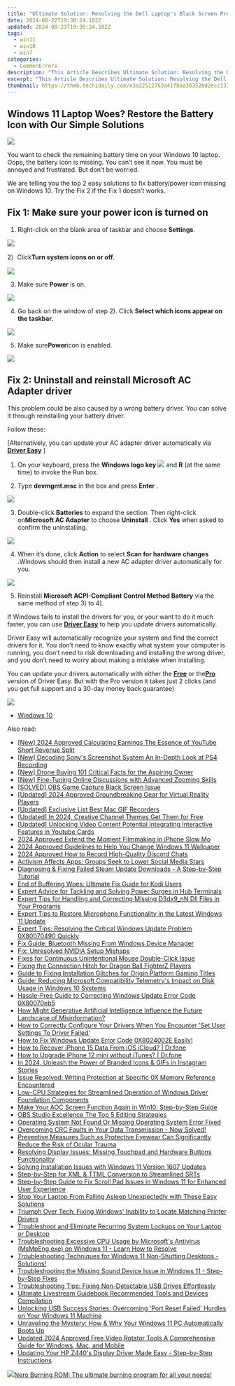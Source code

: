 ```yaml
---
title: "Ultimate Solution: Resolving the Dell Laptop's Black Screen Problem (Complete Tutorial)"
date: 2024-08-22T19:30:24.102Z
updated: 2024-08-23T19:30:24.102Z
tags:
  - win11
  - win10
  - win7
categories:
  - CommonErrors
description: "This Article Describes Ultimate Solution: Resolving the Dell Laptop's Black Screen Problem (Complete Tutorial)"
excerpt: "This Article Describes Ultimate Solution: Resolving the Dell Laptop's Black Screen Problem (Complete Tutorial)"
thumbnail: https://thmb.techidaily.com/e3a22512763a41f8aa30352bd2ecc133cddafc4e3c879454c4fa681286b598fc.png
---
```


## Windows 11 Laptop Woes? Restore the Battery Icon with Our Simple Solutions

![](https://images.drivereasy.com/wp-content/uploads/2017/04/1-3.png)

 You want to check the remaining battery time on your Windows 10 laptop. Oops, the battery icon is missing. You can’t see it now. You must be annoyed and frustrated. But don’t be worried.  

 We are telling you the top 2 easy solutions to fix battery/power icon missing on Windows 10\. Try the Fix 2 if the Fix 1 doesn’t works.

## Fix 1: Make sure your power icon is turned on

1) Right-click on the blank area of taskbar and choose **Settings**.  
  
![](https://images.drivereasy.com/wp-content/uploads/2017/04/2-1.jpg)
  
2）Click**Turn system icons on or off**.  
  
![](https://images.drivereasy.com/wp-content/uploads/2017/04/3-6.png)
  
3) Make sure **Power** is on.  
  
![](https://images.drivereasy.com/wp-content/uploads/2017/04/5.jpg)
  
4) Go back on the window of step 2). Click **Select which icons appear on the taskbar**.  
  
![](https://images.drivereasy.com/wp-content/uploads/2017/04/6-4.png)
  
5) Make sure**Power**icon is enabled.  
  
![](https://images.drivereasy.com/wp-content/uploads/2017/04/4-1.jpg)
  
## Fix 2: Uninstall and reinstall Microsoft AC Adapter driver

 This problem could be also caused by a wrong battery driver. You can solve it through reinstalling your battery driver.

Follow these:

 \[Alternatively, you can update your AC adapter driver automatically via **[Driver Easy](https://tools.techidaily.com/drivereasy/download/)**  \]  
  
 1) On your keyboard, press the   **Windows logo key ![](https://images.drivereasy.com/wp-content/uploads/2017/04/win-key.png)**  and **R**  (at the same time) to invoke the Run box.

 2) Type **devmgmt.msc**  in the box and press **Enter** .  
  
![](https://images.drivereasy.com/wp-content/uploads/2017/04/7-1.jpg)
  
 3) Double-click **Batteries**  to expand the section. Then right-click on**Microsoft AC Adapter** to choose **Uninstall** . Click **Yes**  when asked to confirm the uninstalling.  
  
![](https://images.drivereasy.com/wp-content/uploads/2017/04/8.jpg)
  
 4) When it’s done, click **Action**  to select **Scan for hardware changes** .Windows should then install a new AC adapter driver automatically for you.  
  
![](https://images.drivereasy.com/wp-content/uploads/2017/04/9.jpg)
  
 5) Reinstall **Microsoft ACPI-Compliant Control Method Battery** via the same method of step 3) to 4).

 If Windows fails to install the drivers for you, or your want to do it much faster, you can use **[Driver Easy](https://tools.techidaily.com/drivereasy/download/)**  to help you update drivers automatically.

 Driver Easy will automatically recognize your system and find the correct drivers for it. You don’t need to know exactly what system your computer is running, you don’t need to risk downloading and installing the wrong driver, and you don’t need to worry about making a mistake when installing.

 You can update your drivers automatically with either the **[Free](https://tools.techidaily.com/drivereasy/download/)**  or the[**Pro**](https://tools.techidaily.com/drivereasy/download/) version of Driver Easy. But with the Pro version it takes just 2 clicks (and you get full support and a 30-day money back guarantee)

![](https://images.drivereasy.com/wp-content/uploads/2017/04/10.jpg)

* [Windows 10](https://tools.techidaily.com/drivereasy/download/)

<ins class="adsbygoogle"
     style="display:block"
     data-ad-format="autorelaxed"
     data-ad-client="ca-pub-7571918770474297"
     data-ad-slot="1223367746"></ins>



<ins class="adsbygoogle"
     style="display:block"
     data-ad-client="ca-pub-7571918770474297"
     data-ad-slot="8358498916"
     data-ad-format="auto"
     data-full-width-responsive="true"></ins>

<span class="atpl-alsoreadstyle">Also read:</span>
<div><ul>
<li><a href="https://facebook-video-footage.techidaily.com/new-2024-approved-calculating-earnings-the-essence-of-youtube-short-revenue-split/"><u>[New] 2024 Approved  Calculating Earnings  The Essence of YouTube Short Revenue Split</u></a></li>
<li><a href="https://video-capture.techidaily.com/new-decoding-sonys-screenshot-system-an-in-depth-look-at-ps4-recording/"><u>[New] Decoding Sony's Screenshot System  An In-Depth Look at PS4 Recording</u></a></li>
<li><a href="https://fox-helps.techidaily.com/new-drone-buying-101-critical-facts-for-the-aspiring-owner/"><u>[New] Drone Buying 101  Critical Facts for the Aspiring Owner</u></a></li>
<li><a href="https://some-knowledge.techidaily.com/new-fine-tuning-online-discussions-with-advanced-zooming-skills/"><u>[New] Fine-Tuning Online Discussions with Advanced Zooming Skills</u></a></li>
<li><a href="https://common-error.techidaily.com/solved-obs-game-capture-black-screen-issue/"><u>[SOLVED] OBS Game Capture Black Screen Issue</u></a></li>
<li><a href="https://fox-cloud.techidaily.com/updated-2024-approved-groundbreaking-gear-for-virtual-reality-players/"><u>[Updated] 2024 Approved  Groundbreaking Gear for Virtual Reality Players</u></a></li>
<li><a href="https://on-screen-recording.techidaily.com/updated-exclusive-list-best-mac-gif-recorders/"><u>[Updated] Exclusive List  Best Mac GIF Recorders</u></a></li>
<li><a href="https://facebook-video-footage.techidaily.com/updated-in-2024-creative-channel-themes-get-them-for-free/"><u>[Updated] In 2024, Creative Channel Themes  Get Them for Free</u></a></li>
<li><a href="https://youtube-tips.techidaily.com/ed-unlocking-video-content-potential-integrating-interactive-features-in-youtube-cards/"><u>[Updated] Unlocking Video Content Potential  Integrating Interactive Features in Youtube Cards</u></a></li>
<li><a href="https://desktop-recording.techidaily.com/2024-approved-extend-the-moment-filmmaking-in-iphone-slow-mo/"><u>2024 Approved  Extend the Moment  Filmmaking in iPhone Slow Mo</u></a></li>
<li><a href="https://some-knowledge.techidaily.com/2024-approved-guidelines-to-help-you-change-windows-11-wallpaper/"><u>2024 Approved  Guidelines to Help You Change Windows 11 Wallpaper</u></a></li>
<li><a href="https://screen-video-capture.techidaily.com/2024-approved-how-to-record-high-quality-discord-chats/"><u>2024 Approved  How to Record High-Quality Discord Chats</u></a></li>
<li><a href="https://facebook.techidaily.com/activism-affects-apps-groups-seek-to-lower-social-media-stars/"><u>Activism Affects Apps: Groups Seek to Lower Social Media Stars</u></a></li>
<li><a href="https://common-error.techidaily.com/diagnosing-and-fixing-failed-steam-update-downloads-a-step-by-step-tutorial/"><u>Diagnosing & Fixing Failed Steam Update Downloads - A Step-by-Step Tutorial</u></a></li>
<li><a href="https://common-error.techidaily.com/end-of-buffering-woes-ultimate-fix-guide-for-kodi-users/"><u>End of Buffering Woes: Ultimate Fix Guide for Kodi Users</u></a></li>
<li><a href="https://common-error.techidaily.com/expert-advice-for-tackling-and-solving-power-surges-in-hub-terminals/"><u>Expert Advice for Tackling and Solving Power Surges in Hub Terminals</u></a></li>
<li><a href="https://common-error.techidaily.com/expert-tips-for-handling-and-correcting-missing-d3dx9nn-dll-files-in-your-programs/"><u>Expert Tips for Handling and Correcting Missing D3dx9_nN Dll Files in Your Programs</u></a></li>
<li><a href="https://common-error.techidaily.com/expert-tips-to-restore-microphone-functionality-in-the-latest-windows-11-update/"><u>Expert Tips to Restore Microphone Functionality in the Latest Windows 11 Update</u></a></li>
<li><a href="https://common-error.techidaily.com/expert-tips-resolving-the-critical-windows-update-problem-0x80070490-quickly/"><u>Expert Tips: Resolving the Critical Windows Update Problem 0X80070490 Quickly</u></a></li>
<li><a href="https://common-error.techidaily.com/fix-guide-bluetooth-missing-from-windows-device-manager/"><u>Fix Guide: Bluetooth Missing From Windows Device Manager</u></a></li>
<li><a href="https://common-error.techidaily.com/fix-unresolved-nvidia-setup-mishaps/"><u>Fix: Unresolved NVIDIA Setup Mishaps</u></a></li>
<li><a href="https://common-error.techidaily.com/fixes-for-continuous-unintentional-mouse-double-click-issue/"><u>Fixes for Continuous Unintentional Mouse Double-Click Issue</u></a></li>
<li><a href="https://common-error.techidaily.com/fixing-the-connection-hitch-for-dragon-ball-fighterz-players/"><u>Fixing the Connection Hitch for Dragon Ball FighterZ Players</u></a></li>
<li><a href="https://common-error.techidaily.com/guide-to-fixing-installation-glitches-for-origin-platform-gaming-titles/"><u>Guide to Fixing Installation Glitches for Origin Platform Gaming Titles</u></a></li>
<li><a href="https://common-error.techidaily.com/guide-reducing-microsoft-compatibility-telemetrys-impact-on-disk-usage-in-windows-10-systems/"><u>Guide: Reducing Microsoft Compatibility Telemetry's Impact on Disk Usage in Windows 10 Systems</u></a></li>
<li><a href="https://common-error.techidaily.com/hassle-free-guide-to-correcting-windows-update-error-code-0x80070eb5/"><u>Hassle-Free Guide to Correcting Windows Update Error Code 0X80070eb5</u></a></li>
<li><a href="https://tech-haven.techidaily.com/how-might-generative-artificial-intelligence-influence-the-future-landscape-of-misinformation/"><u>How Might Generative Artificial Intelligence Influence the Future Landscape of Misinformation?</u></a></li>
<li><a href="https://common-error.techidaily.com/how-to-correctly-configure-your-drivers-when-you-encounter-set-user-settings-to-driver-failed/"><u>How to Correctly Configure Your Drivers When You Encounter 'Set User Settings To Driver Failed'</u></a></li>
<li><a href="https://common-error.techidaily.com/how-to-fix-windows-update-error-code-0x8024002e-easily/"><u>How to Fix Windows Update Error Code 0X8024002E Easily!</u></a></li>
<li><a href="https://blog-min.techidaily.com/how-to-recover-iphone-15-data-from-ios-icloud-drfone-by-drfone-ios-data-recovery-ios-data-recovery/"><u>How to Recover iPhone 15 Data From iOS iCloud? | Dr.fone</u></a></li>
<li><a href="https://review-topics.techidaily.com/how-to-upgrade-iphone-12-mini-without-itunes-drfone-by-drfone-ios-system-repair-ios-system-repair/"><u>How to Upgrade iPhone 12 mini without iTunes? | Dr.fone</u></a></li>
<li><a href="https://instagram-clips.techidaily.com/in-2024-unleash-the-power-of-branded-icons-and-gifs-in-instagram-stories/"><u>In 2024, Unleash the Power of Branded Icons & GIFs in Instagram Stories</u></a></li>
<li><a href="https://common-error.techidaily.com/issue-resolved-writing-protection-at-specific-0x-memory-reference-encountered/"><u>Issue Resolved: Writing Protection at Specific 0X Memory Reference Encountered</u></a></li>
<li><a href="https://common-error.techidaily.com/low-cpu-strategies-for-streamlined-operation-of-windows-driver-foundation-components/"><u>Low-CPU Strategies for Streamlined Operation of Windows Driver Foundation Components</u></a></li>
<li><a href="https://common-error.techidaily.com/make-your-aoc-screen-function-again-in-win10-step-by-step-guide/"><u>Make Your AOC Screen Function Again in Win10: Step-by-Step Guide</u></a></li>
<li><a href="https://visual-screen-recording.techidaily.com/obs-studio-excellence-the-top-5-editing-strategies/"><u>OBS Studio Excellence  The Top 5 Editing Strategies</u></a></li>
<li><a href="https://common-error.techidaily.com/1723202981193-operating-system-not-found-or-missing-operating-system-error-fixed/"><u>Operating System Not Found Or Missing Operating System Error Fixed</u></a></li>
<li><a href="https://common-error.techidaily.com/overcoming-crc-faults-in-your-data-transmission-now-solved/"><u>Overcoming CRC Faults in Your Data Transmission - Now Solved!</u></a></li>
<li><a href="https://hardware-reviews.techidaily.com/preventive-measures-such-as-protective-eyewear-can-significantly-reduce-the-risk-of-ocular-trauma/"><u>Preventive Measures Such as Protective Eyewear Can Significantly Reduce the Risk of Ocular Trauma</u></a></li>
<li><a href="https://common-error.techidaily.com/resolving-display-issues-missing-touchpad-and-hardware-buttons-functionality/"><u>Resolving Display Issues: Missing Touchpad and Hardware Buttons Functionality</u></a></li>
<li><a href="https://common-error.techidaily.com/solving-installation-issues-with-windows-11-version-1607-updates/"><u>Solving Installation Issues with Windows 11 Version 1607 Updates</u></a></li>
<li><a href="https://extra-resources.techidaily.com/step-by-step-for-xml-and-ttml-conversion-to-streamlined-srts/"><u>Step-by-Step for XML & TTML Conversion to Streamlined SRTs</u></a></li>
<li><a href="https://common-error.techidaily.com/step-by-step-guide-to-fix-scroll-pad-issues-in-windows-11-for-enhanced-user-experience/"><u>Step-by-Step Guide to Fix Scroll Pad Issues in Windows 11 for Enhanced User Experience</u></a></li>
<li><a href="https://common-error.techidaily.com/stop-your-laptop-from-falling-asleep-unexpectedly-with-these-easy-solutions/"><u>Stop Your Laptop From Falling Asleep Unexpectedly with These Easy Solutions</u></a></li>
<li><a href="https://common-error.techidaily.com/triumph-over-tech-fixing-windows-inability-to-locate-matching-printer-drivers/"><u>Triumph Over Tech: Fixing Windows' Inability to Locate Matching Printer Drivers</u></a></li>
<li><a href="https://common-error.techidaily.com/troubleshoot-and-eliminate-recurring-system-lockups-on-your-laptop-or-desktop/"><u>Troubleshoot and Eliminate Recurring System Lockups on Your Laptop or Desktop</u></a></li>
<li><a href="https://common-error.techidaily.com/troubleshooting-excessive-cpu-usage-by-microsofts-antivirus-msmpengexe-on-windows-11-learn-how-to-resolve/"><u>Troubleshooting Excessive CPU Usage by Microsoft's Antivirus (MsMpEng.exe) on Windows 11 - Learn How to Resolve</u></a></li>
<li><a href="https://common-error.techidaily.com/1723211075518-troubleshooting-techniques-for-windows-11-non-shutting-desktops-solutions/"><u>Troubleshooting Techniques for Windows 11 Non-Shutting Desktops - Solutions!</u></a></li>
<li><a href="https://common-error.techidaily.com/troubleshooting-the-missing-sound-device-issue-in-windows-11-step-by-step-fixes/"><u>Troubleshooting the Missing Sound Device Issue in Windows 11 - Step-by-Step Fixes</u></a></li>
<li><a href="https://common-error.techidaily.com/troubleshooting-tips-fixing-non-detectable-usb-drives-effortlessly/"><u>Troubleshooting Tips: Fixing Non-Detectable USB Drives Effortlessly</u></a></li>
<li><a href="https://youtube-video-recordings.techidaily.com/ultimate-livestream-guidebook-recommended-tools-and-devices-compilation/"><u>Ultimate Livestream Guidebook  Recommended Tools and Devices Compilation</u></a></li>
<li><a href="https://common-error.techidaily.com/unlocking-usb-success-stories-overcoming-port-reset-failed-hurdles-on-your-windows-11-machine/"><u>Unlocking USB Success Stories: Overcoming 'Port Reset Failed' Hurdles on Your Windows 11 Machine</u></a></li>
<li><a href="https://common-error.techidaily.com/unraveling-the-mystery-how-and-why-your-windows-11-pc-automatically-boots-up/"><u>Unraveling the Mystery: How & Why Your Windows 11 PC Automatically Boots Up</u></a></li>
<li><a href="https://ai-video-tools.techidaily.com/updated-2024-approved-free-video-rotator-tools-a-comprehensive-guide-for-windows-mac-and-mobile/"><u>Updated 2024 Approved Free Video Rotator Tools A Comprehensive Guide for Windows, Mac, and Mobile</u></a></li>
<li><a href="https://hardware-updates.techidaily.com/updating-your-hp-z440s-display-driver-made-easy-step-by-step-instructions/"><u>Updating Your HP Z440's Display Driver Made Easy - Step-by-Step Instructions</u></a></li>
</ul></div>

<!-- affiliate ads begin -->
<a href="https://store.nero.com/order/checkout.php?PRODS=39694080&QTY=1&AFFILIATE=108875&CART=1"><img src="http://cdnwww.nero.com/nero-com-wAssets/img/banners/2023/nbr/fire/Screenshot_1red_gb.jpg" border="0">Nero Burning ROM:
The ultimate burning program for all your needs!</a>
<!-- affiliate ads end -->
